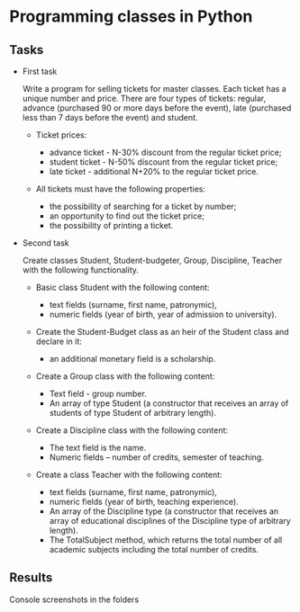 # Programming classes in Python

## Tasks
* First task

    Write a program for selling tickets for master classes.
Each ticket has a unique number and price.
There are four types of tickets: regular, advance (purchased 90 or more days before the event), late (purchased 
less than 7 days before the event) and student.

  * Ticket prices:
    * advance ticket - N-30% discount from the regular ticket price;
    * student ticket - N-50% discount from the regular ticket price;
    * late ticket - additional N+20% to the regular ticket price.

  * All tickets must have the following properties:
    * the possibility of searching for a ticket by number;
    * an opportunity to find out the ticket price;
    * the possibility of printing a ticket.


* Second task
    
    Create classes Student, Student-budgeter, Group, Discipline, Teacher with the following functionality.

    * Basic class Student with the following content:
      * text fields (surname, first name, patronymic),
      * numeric fields (year of birth, year of admission to university).

    * Create the Student-Budget class as an heir of the Student class and declare in it:
      * an additional monetary field is a scholarship.

    * Create a Group class with the following content:
      * Text field - group number.
      * An array of type Student (a constructor that receives an array of students of type Student of arbitrary length).

    * Create a Discipline class with the following content:
      * The text field is the name.
      * Numeric fields – number of credits, semester of teaching.

    * Create a class Teacher with the following content:
      * text fields (surname, first name, patronymic),
      * numeric fields (year of birth, teaching experience).
      * An array of the Discipline type (a constructor that receives an array of educational disciplines of the 
      Discipline type of arbitrary length).
      * The TotalSubject method, which returns the total number of all academic subjects including the total number 
      of credits.

## Results
Console screenshots in the folders
